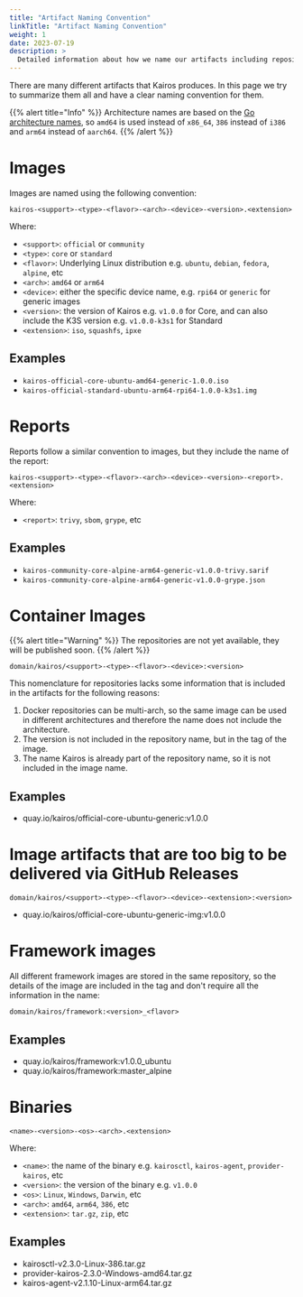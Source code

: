 ```yaml
---
title: "Artifact Naming Convention"
linkTitle: "Artifact Naming Convention"
weight: 1
date: 2023-07-19
description: >
  Detailed information about how we name our artifacts including repositories.
---
```


There are many different artifacts that Kairos produces. In this page we try to summarize them all and have a clear naming convention for them.

{{% alert title="Info" %}}
Architecture names are based on the [Go architecture names](https://go.dev/doc/install/source#environment), so `amd64` is used instead of `x86_64`, `386` instead of `i386` and `arm64` instead of `aarch64`.
{{% /alert %}}

# Images

Images are named using the following convention:

```
kairos-<support>-<type>-<flavor>-<arch>-<device>-<version>.<extension>
```

Where:

- `<support>`: `official` or `community`
- `<type>`: `core` or `standard`
- `<flavor>`: Underlying Linux distribution e.g. `ubuntu`, `debian`, `fedora`, `alpine`, etc
- `<arch>`: `amd64` or `arm64`
- `<device>`: either the specific device name, e.g. `rpi64` or `generic` for generic images
- `<version>`: the version of Kairos e.g. `v1.0.0` for Core, and can also include the K3S version e.g. `v1.0.0-k3s1` for Standard
- `<extension>`: `iso`, `squashfs`, `ipxe`

## Examples

- `kairos-official-core-ubuntu-amd64-generic-1.0.0.iso`
- `kairos-official-standard-ubuntu-arm64-rpi64-1.0.0-k3s1.img`

# Reports

Reports follow a similar convention to images, but they include the name of the report:

```
kairos-<support>-<type>-<flavor>-<arch>-<device>-<version>-<report>.<extension>
```

Where:

- `<report>`: `trivy`, `sbom`, `grype`, etc

## Examples

- `kairos-community-core-alpine-arm64-generic-v1.0.0-trivy.sarif`
- `kairos-community-core-alpine-arm64-generic-v1.0.0-grype.json`

# Container Images

{{% alert title="Warning" %}} 
The repositories are not yet available, they will be published soon.
{{% /alert %}}

```
domain/kairos/<support>-<type>-<flavor>-<device>:<version>
```

This nomenclature for repositories lacks some information that is included in the artifacts for the following reasons:

1. Docker repositories can be multi-arch, so the same image can be used in different architectures and therefore the name does not include the architecture.
2. The version is not included in the repository name, but in the tag of the image.
3. The name Kairos is already part of the repository name, so it is not included in the image name.

## Examples

- quay.io/kairos/official-core-ubuntu-generic:v1.0.0

# Image artifacts that are too big to be delivered via GitHub Releases

```
domain/kairos/<support>-<type>-<flavor>-<device>-<extension>:<version>
```
- quay.io/kairos/official-core-ubuntu-generic-img:v1.0.0

# Framework images

All different framework images are stored in the same repository, so the details of the image are included in the tag and don't require all the information in the name:

```
domain/kairos/framework:<version>_<flavor>
```

## Examples

- quay.io/kairos/framework:v1.0.0_ubuntu
- quay.io/kairos/framework:master_alpine

# Binaries

```
<name>-<version>-<os>-<arch>.<extension>
```

Where:

- `<name>`: the name of the binary e.g. `kairosctl`, `kairos-agent`, `provider-kairos`, etc
- `<version>`: the version of the binary e.g. `v1.0.0`
- `<os>`: `Linux`, `Windows`, `Darwin`, etc
- `<arch>`: `amd64`, `arm64`, `386`, etc
- `<extension>`: `tar.gz`, `zip`, etc

## Examples

- kairosctl-v2.3.0-Linux-386.tar.gz
- provider-kairos-2.3.0-Windows-amd64.tar.gz
- kairos-agent-v2.1.10-Linux-arm64.tar.gz